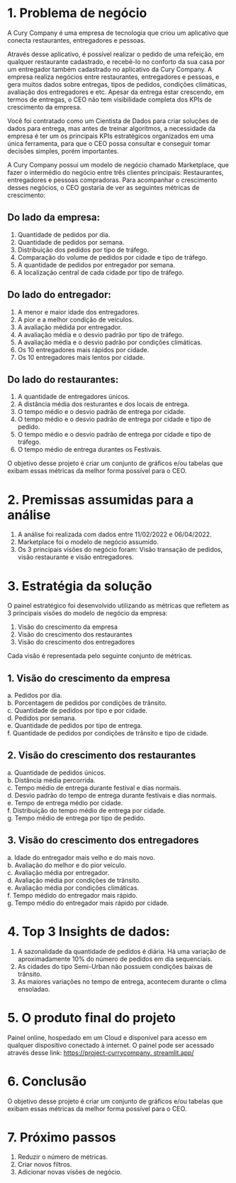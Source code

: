 # 1. Problema de negócio

A Cury Company é uma empresa de tecnologia que criou um aplicativo que conecta restaurantes, entregadores e pessoas.

Através desse aplicativo, é possível realizar o pedido de uma refeição, em qualquer restaurante cadastrado, e recebê-lo no conforto da sua casa por
um entregador também cadastrado no aplicativo da Cury Company.
A empresa realiza negócios entre restaurantes, entregadores e pessoas, e gera muitos dados sobre entregas, tipos de pedidos, condições
climáticas, avaliação dos entregadores e etc. Apesar da entrega estar crescendo, em termos de entregas, o CEO não tem visibilidade completa
dos KPIs de crescimento da empresa.

Você foi contratado como um Cientista de Dados para criar soluções de dados para entrega, mas antes de treinar algoritmos, a necessidade da
empresa é ter um os principais KPIs estratégicos organizados em uma única ferramenta, para que o CEO possa consultar e conseguir tomar
decisões simples, porém importantes.

A Cury Company possui um modelo de negócio chamado Marketplace, que fazer o intermédio do negócio entre três clientes principais:
Restaurantes, entregadores e pessoas compradoras. Para acompanhar o crescimento desses negócios, o CEO gostaria de ver as seguintes
métricas de crescimento:

## Do lado da empresa:
1. Quantidade de pedidos por dia.
2. Quantidade de pedidos por semana.
3. Distribuição dos pedidos por tipo de tráfego.
4. Comparação do volume de pedidos por cidade e tipo de tráfego.
4. A quantidade de pedidos por entregador por semana.
5. A localização central de cada cidade por tipo de tráfego.

## Do lado do entregador:
1. A menor e maior idade dos entregadores.
2. A pior e a melhor condição de veículos.
3. A avaliação médida por entregador.
4. A avaliação média e o desvio padrão por tipo de tráfego.
5. A avaliação média e o desvio padrão por condições climáticas.
6. Os 10 entregadores mais rápidos por cidade.
7. Os 10 entregadores mais lentos por cidade.

## Do lado do restaurantes:
1. A quantidade de entregadores únicos.
2. A distância média dos resturantes e dos locais de entrega.
3. O tempo médio e o desvio padrão de entrega por cidade.
4. O tempo médio e o desvio padrão de entrega por cidade e tipo de pedido.
5. O tempo médio e o desvio padrão de entrega por cidade e tipo de tráfego.
6. O tempo médio de entrega durantes os Festivais.

O objetivo desse projeto é criar um conjunto de gráficos e/ou tabelas que
exibam essas métricas da melhor forma possível para o CEO.

# 2. Premissas assumidas para a análise
1. A análise foi realizada com dados entre 11/02/2022 e 06/04/2022.
2. Marketplace foi o modelo de negócio assumido.
3. Os 3 principais visões do negócio foram: Visão transação de pedidos, visão restaurante e visão entregadores.

# 3. Estratégia da solução
O painel estratégico foi desenvolvido utilizando as métricas que refletem
as 3 principais visões do modelo de negócio da empresa:
1. Visão do crescimento da empresa
2. Visão do crescimento dos restaurantes
3. Visão do crescimento dos entregadores

Cada visão é representada pelo seguinte conjunto de métricas.

## 1. Visão do crescimento da empresa
a. Pedidos por dia.    
b. Porcentagem de pedidos por condições de trânsito.    
c. Quantidade de pedidos por tipo e por cidade.  
d. Pedidos por semana.  
e. Quantidade de pedidos por tipo de entrega.   
f. Quantidade de pedidos por condições de trânsito e tipo de cidade.   

## 2. Visão do crescimento dos restaurantes
a. Quantidade de pedidos únicos.  
b. Distância média percorrida.  
c. Tempo médio de entrega durante festival e dias normais.  
d. Desvio padrão do tempo de entrega durante festivais e dias normais.  
e. Tempo de entrega médio por cidade.  
f. Distribuição do tempo médio de entrega por cidade.  
g. Tempo médio de entrega por tipo de pedido.  

## 3. Visão do crescimento dos entregadores
a. Idade do entregador mais velho e do mais novo.  
b. Avaliação do melhor e do pior veículo.  
c. Avaliação média por entregador.  
d. Avaliação média por condições de trânsito.  
e. Avaliação média por condições climáticas.  
f. Tempo médido do entregador mais rápido.  
g. Tempo médio do entregador mais rápido por cidade.  

# 4. Top 3 Insights de dados:
1. A sazonalidade da quantidade de pedidos é diária. Há uma variação de aproximadamente 10% do número de pedidos em dia sequenciais.
2. As cidades do tipo Semi-Urban não possuem condições baixas de trânsito.
3. As maiores variações no tempo de entrega, acontecem durante o clima ensoladao.

# 5. O produto final do projeto
Painel online, hospedado em um Cloud e disponível para acesso em
qualquer dispositivo conectado à internet.
O painel pode ser acessado através desse link: [https://project-currycompany.
streamlit.app/](https://projects-aline-curry-company.streamlit.app/)

# 6. Conclusão
O objetivo desse projeto é criar um conjunto de gráficos e/ou tabelas que
exibam essas métricas da melhor forma possível para o CEO.

# 7. Próximo passos
1. Reduzir o número de métricas.
2. Criar novos filtros.
3. Adicionar novas visões de negócio.
